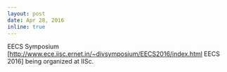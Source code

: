 ```yaml
---
layout: post
date: Apr 28, 2016
inline: true
---
```


EECS Symposium [http://www.ece.iisc.ernet.in/~divsymposium/EECS2016/index.html EECS 2016] being organized at IISc.
